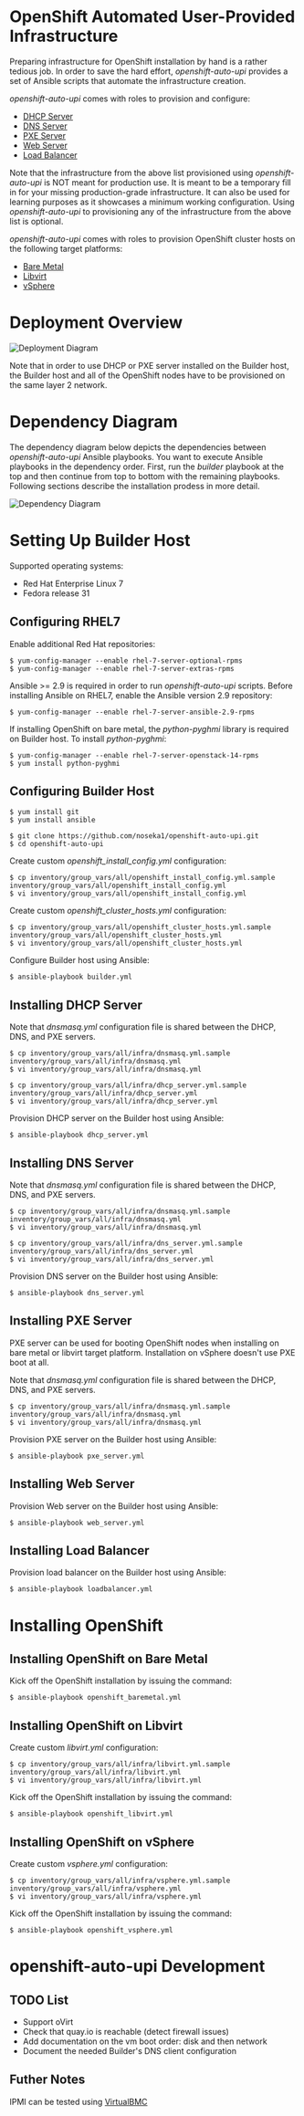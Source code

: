 # OpenShift Automated User-Provided Infrastructure

Preparing infrastructure for OpenShift installation by hand is a rather tedious job. In order to save the hard effort, *openshift-auto-upi* provides a set of Ansible scripts that automate the infrastructure creation.

*openshift-auto-upi* comes with roles to provision and configure:

* [DHCP Server](roles/dhcp_server)
* [DNS Server](roles/dns_server)
* [PXE Server](roles/pxe_server)
* [Web Server](roles/web_server)
* [Load Balancer](roles/loadbalancer)

Note that the infrastructure from the above list provisioned using *openshift-auto-upi* is NOT meant for production use. It is meant to be a temporary fill in for your missing production-grade infrastructure. It can also be used for learning purposes as it showcases a minimum working configuration. Using *openshift-auto-upi* to provisioning any of the infrastructure from the above list is optional.

*openshift-auto-upi* comes with roles to provision OpenShift cluster hosts on the following target platforms:

* [Bare Metal](roles/openshift_baremetal)
* [Libvirt](roles/openshift_libvirt)
* [vSphere](roles/openshift_vsphere)

# Deployment Overview

![Deployment Diagram](docs/openshift_auto_upi.svg "Deployment Diagram")

Note that in order to use DHCP or PXE server installed on the Builder host, the Builder host and all of the OpenShift nodes have to be provisioned on the same layer 2 network.

# Dependency Diagram

The dependency diagram below depicts the dependencies between *openshift-auto-upi* Ansible playbooks. You want to execute Ansible playbooks in the dependency order. First, run the *builder* playbook at the top and then continue from top to bottom with the remaining playbooks. Following sections describe the installation prodess in more detail.

![Dependency Diagram](docs/openshift_auto_upi_dependency_graph.svg "Dependency Diagram")

# Setting Up Builder Host

Supported operating systems:

* Red Hat Enterprise Linux 7
* Fedora release 31

## Configuring RHEL7

Enable additional Red Hat repositories:

```
$ yum-config-manager --enable rhel-7-server-optional-rpms
$ yum-config-manager --enable rhel-7-server-extras-rpms
```

Ansible >= 2.9 is required in order to run *openshift-auto-upi* scripts. Before installing Ansible on RHEL7, enable the Ansible version 2.9 repository:

```
$ yum-config-manager --enable rhel-7-server-ansible-2.9-rpms
```

If installing OpenShift on bare metal, the *python-pyghmi* library is required on Builder host. To install *python-pyghmi*:

```
$ yum-config-manager --enable rhel-7-server-openstack-14-rpms
$ yum install python-pyghmi
```

## Configuring Builder Host

```
$ yum install git
$ yum install ansible
```

```
$ git clone https://github.com/noseka1/openshift-auto-upi.git
$ cd openshift-auto-upi
```

Create custom *openshift_install_config.yml* configuration:

```
$ cp inventory/group_vars/all/openshift_install_config.yml.sample inventory/group_vars/all/openshift_install_config.yml
$ vi inventory/group_vars/all/openshift_install_config.yml
```

Create custom *openshift_cluster_hosts.yml* configuration:

```
$ cp inventory/group_vars/all/openshift_cluster_hosts.yml.sample inventory/group_vars/all/openshift_cluster_hosts.yml
$ vi inventory/group_vars/all/openshift_cluster_hosts.yml
```

Configure Builder host using Ansible:

```
$ ansible-playbook builder.yml
```

## Installing DHCP Server

Note that *dnsmasq.yml* configuration file is shared between the DHCP, DNS, and PXE servers.

```
$ cp inventory/group_vars/all/infra/dnsmasq.yml.sample inventory/group_vars/all/infra/dnsmasq.yml
$ vi inventory/group_vars/all/infra/dnsmasq.yml
```

```
$ cp inventory/group_vars/all/infra/dhcp_server.yml.sample inventory/group_vars/all/infra/dhcp_server.yml
$ vi inventory/group_vars/all/infra/dhcp_server.yml
```

Provision DHCP server on the Builder host using Ansible:

```
$ ansible-playbook dhcp_server.yml
```

## Installing DNS Server

Note that *dnsmasq.yml* configuration file is shared between the DHCP, DNS, and PXE servers.

```
$ cp inventory/group_vars/all/infra/dnsmasq.yml.sample inventory/group_vars/all/infra/dnsmasq.yml
$ vi inventory/group_vars/all/infra/dnsmasq.yml
```

```
$ cp inventory/group_vars/all/infra/dns_server.yml.sample inventory/group_vars/all/infra/dns_server.yml
$ vi inventory/group_vars/all/infra/dns_server.yml
```

Provision DNS server on the Builder host using Ansible:

```
$ ansible-playbook dns_server.yml
```

## Installing PXE Server

PXE server can be used for booting OpenShift nodes when installing on bare metal or libvirt target platform. Installation on vSphere doesn't use PXE boot at all.

Note that *dnsmasq.yml* configuration file is shared between the DHCP, DNS, and PXE servers.

```
$ cp inventory/group_vars/all/infra/dnsmasq.yml.sample inventory/group_vars/all/infra/dnsmasq.yml
$ vi inventory/group_vars/all/infra/dnsmasq.yml
```

Provision PXE server on the Builder host using Ansible:

```
$ ansible-playbook pxe_server.yml
```

## Installing Web Server

Provision Web server on the Builder host using Ansible:

```
$ ansible-playbook web_server.yml
```

## Installing Load Balancer

Provision load balancer on the Builder host using Ansible:

```
$ ansible-playbook loadbalancer.yml
```

# Installing OpenShift

## Installing OpenShift on Bare Metal

Kick off the OpenShift installation by issuing the command:

```
$ ansible-playbook openshift_baremetal.yml
```

## Installing OpenShift on Libvirt

Create custom *libvirt.yml* configuration:

```
$ cp inventory/group_vars/all/infra/libvirt.yml.sample inventory/group_vars/all/infra/libvirt.yml
$ vi inventory/group_vars/all/infra/libvirt.yml
```

Kick off the OpenShift installation by issuing the command:

```
$ ansible-playbook openshift_libvirt.yml
```

## Installing OpenShift on vSphere

Create custom *vsphere.yml* configuration:

```
$ cp inventory/group_vars/all/infra/vsphere.yml.sample inventory/group_vars/all/infra/vsphere.yml
$ vi inventory/group_vars/all/infra/vsphere.yml
```

Kick off the OpenShift installation by issuing the command:

```
$ ansible-playbook openshift_vsphere.yml
```
# openshift-auto-upi Development

## TODO List

* Support oVirt
* Check that quay.io is reachable (detect firewall issues)
* Add documentation on the vm boot order: disk and then network
* Document the needed Builder's DNS client configuration

## Futher Notes

IPMI can be tested using [VirtualBMC](https://github.com/openstack/virtualbmc)

